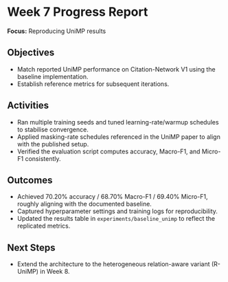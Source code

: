 # Week 7 Progress Report
**Focus:** Reproducing UniMP results

## Objectives
- Match reported UniMP performance on Citation-Network V1 using the baseline implementation.
- Establish reference metrics for subsequent iterations.

## Activities
- Ran multiple training seeds and tuned learning-rate/warmup schedules to stabilise convergence.
- Applied masking-rate schedules referenced in the UniMP paper to align with the published setup.
- Verified the evaluation script computes accuracy, Macro-F1, and Micro-F1 consistently.

## Outcomes
- Achieved 70.20% accuracy / 68.70% Macro-F1 / 69.40% Micro-F1, roughly aligning with the documented baseline.
- Captured hyperparameter settings and training logs for reproducibility.
- Updated the results table in `experiments/baseline_unimp` to reflect the replicated metrics.

## Next Steps
- Extend the architecture to the heterogeneous relation-aware variant (R-UniMP) in Week 8.

